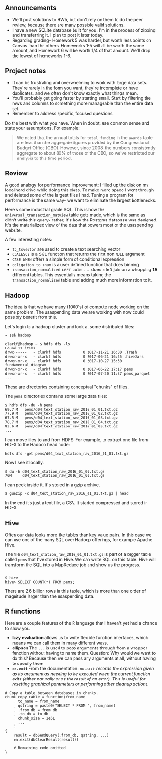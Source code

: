 ## Announcements

- We'll post solutions to HW5, but don't rely on them to do the peer review, because there are many possible valid solutions.
- I have a new SQLite database built for you.
    I'm in the process of zipping and transferring it.
    I plan to post it later today.
- Regarding grading- Homework 5 was harder, but worth less points on Canvas than the others.
    Homeworks 1-5 will all be worth the same amount, and Homework 6 will be worth 1/4 of that amount.
    We'll drop the lowest of homeworks 1-6.


## Project notes

- It can be frustrating and overwhelming to work with large data sets.
    They're rarely in the form you want, they're incomplete or have duplicates, and we often don't know exactly what things mean.
- You'll probably get going faster by starting small.
    Start by filtering the rows and columns to something more manageable than the entire data set.
- Remember to address specific, focused questions

Do the best with what you have.
When in doubt, use common sense and state your assumptions.
For example:

> We noted that the annual totals for `total_funding` in the `awards` table are less than the aggregate figures provided by the Congressional Budget Office (CBO).
> However, since 2008, the numbers consistently aggregate to about 80% of those of the CBO, so we've restricted our analysis to this time period.



## Review

A good analogy for performance improvement:
I filled up the disk on my local hard drive while doing this class.
To make more space I went through and deleted some of the largest files I had.
Tuning a program for performance is the same way- we want to eliminate the largest bottlenecks.


Here's some industrial grade SQL.
This is how the `universal_transaction_matview` table gets made, which is the same as 
I didn't write this query- rather, it's how the Postgres database was designed.
It's the materialized view of the data that powers most of the usaspending website.

A few interesting notes:
- `to_tsvector` are used to create a text searching vector
- `COALESCE` is a SQL function that returns the first non `NULL` argument
- `CASE WHEN` offers a simple form of conditional expression
- `obligation_to_enum` is a user defined function that does binning
- `transaction_normalized LEFT JOIN ...` does a left join on a whopping __19__ different tables.
    This essentially means taking the `transaction_normalized` table and adding much more information to it.



## Hadoop

The idea is that we have many (1000's) of compute node working on the same problem.
The usaspending data we are working with now could possibly benefit from this.

Let's login to a hadoop cluster and look at some distributed files:

```{bash}
~ ssh hadoop

clarkf@hadoop ~ $ hdfs dfs -ls
Found 11 items
drwx------   - clarkf hdfs          0 2017-11-21 16:00 .Trash
drwxr-xr-x   - clarkf hdfs          0 2017-06-21 16:25 .hiveJars
drwxr-xr-x   - clarkf hdfs          0 2017-10-27 15:30 fundamental_diagram
drwxr-xr-x   - clarkf hdfs          0 2017-06-22 17:17 pems
drwxr-xr-x   - clarkf hdfs          0 2017-07-20 11:37 pems_parquet
...
```

These are directories containing conceptual "chunks" of files.

The `pems` directories contains some large data files:

```{bash}
$ hdfs dfs -du -h pems
69.7 M   pems/d04_text_station_raw_2016_01_01.txt.gz
77.9 M   pems/d04_text_station_raw_2016_01_02.txt.gz
67.5 M   pems/d04_text_station_raw_2016_01_03.txt.gz
78.7 M   pems/d04_text_station_raw_2016_01_04.txt.gz
83.6 M   pems/d04_text_station_raw_2016_01_05.txt.gz
...
```

I can move files to and from HDFS.
For example, to extract one file from HDFS to the Hadoop head node:

```{bash}
hdfs dfs -get pems/d04_text_station_raw_2016_01_01.txt.gz
```

Now I see it locally.

```{bash}
$ du -h d04_text_station_raw_2016_01_01.txt.gz
70M     d04_text_station_raw_2016_01_01.txt.gz
```

I can peek inside it.
It's stored in a gzip archive.

```{bash}
$ gunzip -c d04_text_station_raw_2016_01_01.txt.gz | head
```

In the end it's just a text file, a CSV.
It started compressed and stored in HDFS.


## Hive

Often our data looks more like tables than key value pairs.
In this case we can use one of the many SQL over Hadoop offerings, for example Apache Hive.


The file `d04_text_station_raw_2016_01_01.txt.gz` is part of a bigger table called `pems` that I've stored in Hive.
We can write SQL on this table.
Hive will transform the SQL into a MapReduce job and show us the progress.

```{bash}

$ hive
hive> SELECT COUNT(*) FROM pems;
```

There are 2.6 billion rows in this table, which is more than one order of magnitude larger than the usaspending data.


## R functions

Here are a couple features of the R language that I haven't yet had a chance to show you.

- __lazy evaluation__ allows us to write flexible function interfaces, which means we can call them in many different ways.
- __ellipses__ The `...` is used to pass arguments through from a wrapper function without having to name them.
    Question: Why would we want to do this?
    Because then we can pass any arguments at all, without having to specify them.
- __`on.exit`__ From the documentation: _`on.exit` records the expression given as its argument as needing to be executed when the current function exits (either naturally or as the result of an error).
This is useful for resetting graphical parameters or performing other cleanup actions._


```{r}
# Copy a table between databases in chunks.
chunk_copy_table = function(from_name
    , to_name = from_name
    , qstring = paste0("SELECT * FROM ", from_name)
    , .from_db = from_db
    , .to_db = to_db
    , chunk_size = 1e5L
    , ...
    )
{
    result = dbSendQuery(.from_db, qstring, ...)
    on.exit(dbClearResult(result))

    # Remaining code omitted
}
```
